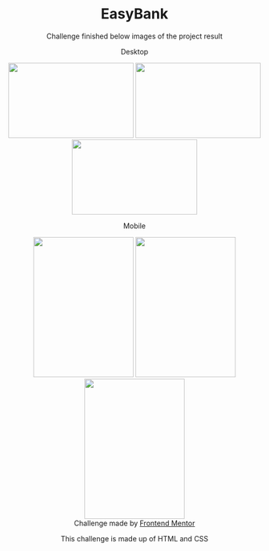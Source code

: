 <h1 align="center"> EasyBank </h1>

<p align="center"> Challenge finished below images of the project result </p>

<div align="center">
  <p align="center"> Desktop </p>
  <img src="https://user-images.githubusercontent.com/98968823/175991441-85f8c029-0ecd-44d9-a578-ba8f9ba3cfe1.png" width="250px" height="150px" />
  <img src="https://user-images.githubusercontent.com/98968823/175991444-939ab4aa-a308-4ee7-b0b1-a17cbf3e943d.png" width="250px" height="150px" />
  <img src="https://user-images.githubusercontent.com/98968823/177379491-55863b8a-a54a-4926-a26e-091973ecd435.png" width="250px" height="150px" />
  <p align="center"> Mobile </p>
  <img src="https://user-images.githubusercontent.com/98968823/177054020-dbeb61da-f8b5-414a-b7cb-e8c2b9cd7da9.png" width="200px" height="280px" />
  <img src="https://user-images.githubusercontent.com/98968823/177054088-adb77b90-86ad-447b-94d9-d480c8a04361.png" width="200px" height="280px" />
  <img src="https://user-images.githubusercontent.com/98968823/177379487-87e369bf-a6f3-4b6a-bceb-911040270a9c.png" width="200px" height="280px" />
  </div>
<div align="center">
  Challenge made by <a href="https://www.frontendmentor.io/hiring"> Frontend Mentor</a>
  <p> This challenge is made up of HTML and CSS </p>
</div>
